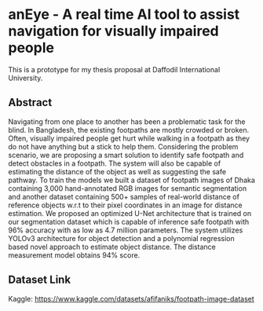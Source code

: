 # anEye - A real time AI tool to assist navigation for visually impaired people
This is a prototype for my thesis proposal at Daffodil International University.

## Abstract
Navigating from one place to another has been a problematic task for the blind. In Bangladesh, the existing footpaths are mostly crowded or broken. Often, visually impaired people get hurt while walking in a footpath as they do not have anything but a stick to help them. Considering the problem scenario, we are proposing a smart solution to identify safe footpath and detect obstacles in a footpath. The system will also be capable of estimating the distance of the object as well as suggesting the safe pathway. To train the models we built a dataset of footpath images of Dhaka containing 3,000 hand-annotated RGB images for semantic segmentation and another dataset containing 500+ samples of real-world distance of reference objects w.r.t to their pixel coordinates in an image for distance estimation. We proposed an optimized U-Net architecture that is trained on our segmentation dataset which is capable of inference safe footpath with 96% accuracy with as low as 4.7 million parameters. The system utilizes YOLOv3 architecture for object detection and a polynomial regression based novel approach to estimate object distance. The distance measurement model obtains 94% score.

## Dataset Link
Kaggle: https://www.kaggle.com/datasets/afifaniks/footpath-image-dataset
